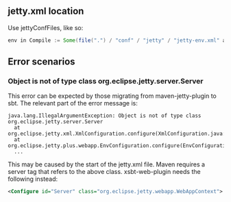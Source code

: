 ## jetty.xml location

Use jettyConfFiles, like so:

```scala
env in Compile := Some(file(".") / "conf" / "jetty" / "jetty-env.xml" asFile)
```
## Error scenarios

### Object is not of type class org.eclipse.jetty.server.Server

This error can be expected by those migrating from maven-jetty-plugin to sbt. The relevant part of the error message is:

    java.lang.IllegalArgumentException: Object is not of type class org.eclipse.jetty.server.Server
      at org.eclipse.jetty.xml.XmlConfiguration.configure(XmlConfiguration.java:203)
      at org.eclipse.jetty.plus.webapp.EnvConfiguration.configure(EnvConfiguration.java:118)
      ...

This may be caused by the start of the jetty.xml file. Maven requires a server tag that refers to the above class. xsbt-web-plugin needs the following instead:

```xml
<Configure id="Server" class="org.eclipse.jetty.webapp.WebAppContext">
```
